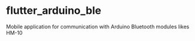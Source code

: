 # flutter_arduino_ble
Mobile application for communication with Arduino Bluetooth modules likes HM-10
